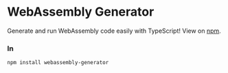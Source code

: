 # WebAssembly Generator
Generate and run WebAssembly code easily with TypeScript! View on [npm](https://www.npmjs.com/package/webassembly-generator).

### In
```
npm install webassembly-generator
```